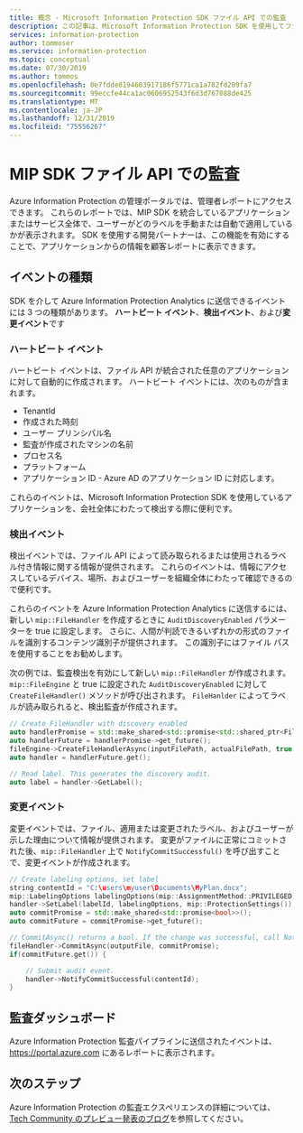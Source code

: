 ```yaml
---
title: 概念 - Microsoft Information Protection SDK ファイル API での監査
description: この記事は、Microsoft Information Protection SDK を使用してファイル API 監査イベントを Azure Information Protection Analytics に送信する方法を理解するのに役立ちます。
services: information-protection
author: tommoser
ms.service: information-protection
ms.topic: conceptual
ms.date: 07/30/2019
ms.author: tommos
ms.openlocfilehash: 0e7fdde8194603917186f5771ca1a782fd209fa7
ms.sourcegitcommit: 99eccfe44ca1ac0606952543f6d3d767088de425
ms.translationtype: MT
ms.contentlocale: ja-JP
ms.lasthandoff: 12/31/2019
ms.locfileid: "75556267"
---
```

# <a name="auditing-in-the-mip-sdk-file-api"></a>MIP SDK ファイル API での監査

Azure Information Protection の管理ポータルでは、管理者レポートにアクセスできます。 これらのレポートでは、MIP SDK を統合しているアプリケーションまたはサービス全体で、ユーザーがどのラベルを手動または自動で適用しているかが表示されます。 SDK を使用する開発パートナーは、この機能を有効にすることで、アプリケーションからの情報を顧客レポートに表示できます。

## <a name="event-types"></a>イベントの種類

SDK を介して Azure Information Protection Analytics に送信できるイベントには 3 つの種類があります。 **ハートビート イベント**、**検出イベント**、および**変更イベント**です

### <a name="heartbeat-events"></a>ハートビート イベント

ハートビート イベントは、ファイル API が統合された任意のアプリケーションに対して自動的に作成されます。 ハートビート イベントには、次のものが含まれます。

* TenantId
* 作成された時刻
* ユーザー プリンシパル名
* 監査が作成されたマシンの名前
* プロセス名
* プラットフォーム
* アプリケーション ID - Azure AD のアプリケーション ID に対応します。

これらのイベントは、Microsoft Information Protection SDK を使用しているアプリケーションを、会社全体にわたって検出する際に便利です。

### <a name="discovery-events"></a>検出イベント

検出イベントでは、ファイル API によって読み取られるまたは使用されるラベル付き情報に関する情報が提供されます。 これらのイベントは、情報にアクセスしているデバイス、場所、およびユーザーを組織全体にわたって確認できるので便利です。

これらのイベントを Azure Information Protection Analytics に送信するには、新しい `mip::FileHandler` を作成するときに `AuditDiscoveryEnabled` パラメーターを true に設定します。 さらに、人間が判読できるいずれかの形式のファイルを識別するコンテンツ識別子が提供されます。 この識別子にはファイル パスを使用することをお勧めします。

次の例では、監査検出を有効にして新しい `mip::FileHandler` が作成されます。 `mip::FileEngine` と true に設定された `AuditDiscoveryEnabled` に対して `CreateFileHandler()` メソッドが呼び出されます。 `FileHanlder` によってラベルが読み取られると、検出監査が作成されます。

```cpp
// Create FileHandler with discovery enabled
auto handlerPromise = std::make_shared<std::promise<std::shared_ptr<FileHandler>>>();
auto handlerFuture = handlerPromise->get_future();
fileEngine->CreateFileHandlerAsync(inputFilePath, actualFilePath, true /*AuditDiscoveryEnabled*/, make_shared<FileHandlerObserver>(), createFileHandlerPromise);
auto handler = handlerFuture.get();

// Read label. This generates the discovery audit.
auto label = handler->GetLabel();
```

### <a name="change-events"></a>変更イベント

変更イベントでは、ファイル、適用または変更されたラベル、およびユーザーが示した理由について情報が提供されます。 変更がファイルに正常にコミットされた後、`mip::FileHandler` 上で `NotifyCommitSuccessful()` を呼び出すことで、変更イベントが作成されます。

```cpp
// Create labeling options, set label
string contentId = "C:\users\myuser\Documents\MyPlan.docx";
mip::LabelingOptions labelingOptions(mip::AssignmentMethod::PRIVILEGED);
handler->SetLabel(labelId, labelingOptions, mip::ProtectionSettings());
auto commitPromise = std::make_shared<std::promise<bool>>();
auto commitFuture = commitPromise->get_future();

// CommitAsync() returns a bool. If the change was successful, call NotifyCommitSuccessful().
fileHandler->CommitAsync(outputFile, commitPromise);
if(commitFuture.get()) {

    // Submit audit event.
    handler->NotifyCommitSuccessful(contentId);
}
```

## <a name="audit-dashboard"></a>監査ダッシュボード

Azure Information Protection 監査パイプラインに送信されたイベントは、 https://portal.azure.com にあるレポートに表示されます。 

## <a name="next-steps"></a>次のステップ

Azure Information Protection の監査エクスペリエンスの詳細については、 [Tech Community のプレビュー発表のブログ](https://techcommunity.microsoft.com/t5/Azure-Information-Protection/Data-discovery-reporting-and-analytics-for-all-your-data-with/ba-p/253854)を参照してください。
